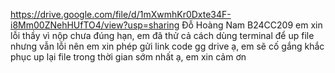 https://drive.google.com/file/d/1mXwmhKr0Dxte34F-i8Mm00ZNehHUfTO4/view?usp=sharing
Đỗ Hoàng Nam B24CC209
em xin lỗi thầy vì nộp chưa đúng hạn, em đã thử cả cách dùng terminal để up file nhưng vẫn lỗi nên em xin phép gửi link code gg drive ạ, em sẽ cố gắng khắc phục up lại file trong thời gian sớm nhất ạ, em xin cảm ơn
